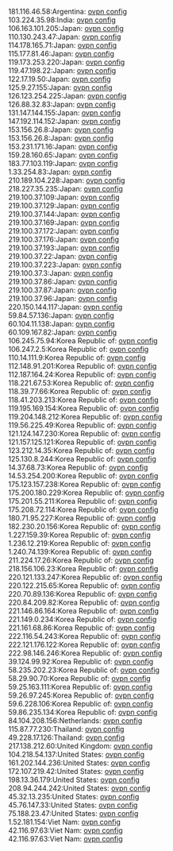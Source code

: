 181.116.46.58:Argentina: [ovpn config](vpn/181_116_46_58.ovpn)  
103.224.35.98:India: [ovpn config](vpn/103_224_35_98.ovpn)  
106.163.101.205:Japan: [ovpn config](vpn/106_163_101_205.ovpn)  
110.130.243.47:Japan: [ovpn config](vpn/110_130_243_47.ovpn)  
114.178.165.71:Japan: [ovpn config](vpn/114_178_165_71.ovpn)  
115.177.81.46:Japan: [ovpn config](vpn/115_177_81_46.ovpn)  
119.173.253.220:Japan: [ovpn config](vpn/119_173_253_220.ovpn)  
119.47.198.22:Japan: [ovpn config](vpn/119_47_198_22.ovpn)  
122.17.19.50:Japan: [ovpn config](vpn/122_17_19_50.ovpn)  
125.9.27.155:Japan: [ovpn config](vpn/125_9_27_155.ovpn)  
126.123.254.225:Japan: [ovpn config](vpn/126_123_254_225.ovpn)  
126.88.32.83:Japan: [ovpn config](vpn/126_88_32_83.ovpn)  
131.147.144.155:Japan: [ovpn config](vpn/131_147_144_155.ovpn)  
147.192.114.152:Japan: [ovpn config](vpn/147_192_114_152.ovpn)  
153.156.26.8:Japan: [ovpn config](vpn/153_156_26_8.ovpn)  
153.156.26.8:Japan: [ovpn config](vpn/153_156_26_8.ovpn)  
153.231.171.16:Japan: [ovpn config](vpn/153_231_171_16.ovpn)  
159.28.160.65:Japan: [ovpn config](vpn/159_28_160_65.ovpn)  
183.77.103.119:Japan: [ovpn config](vpn/183_77_103_119.ovpn)  
1.33.254.83:Japan: [ovpn config](vpn/1_33_254_83.ovpn)  
210.189.104.228:Japan: [ovpn config](vpn/210_189_104_228.ovpn)  
218.227.35.235:Japan: [ovpn config](vpn/218_227_35_235.ovpn)  
219.100.37.109:Japan: [ovpn config](vpn/219_100_37_109.ovpn)  
219.100.37.129:Japan: [ovpn config](vpn/219_100_37_129.ovpn)  
219.100.37.144:Japan: [ovpn config](vpn/219_100_37_144.ovpn)  
219.100.37.169:Japan: [ovpn config](vpn/219_100_37_169.ovpn)  
219.100.37.172:Japan: [ovpn config](vpn/219_100_37_172.ovpn)  
219.100.37.176:Japan: [ovpn config](vpn/219_100_37_176.ovpn)  
219.100.37.193:Japan: [ovpn config](vpn/219_100_37_193.ovpn)  
219.100.37.22:Japan: [ovpn config](vpn/219_100_37_22.ovpn)  
219.100.37.223:Japan: [ovpn config](vpn/219_100_37_223.ovpn)  
219.100.37.3:Japan: [ovpn config](vpn/219_100_37_3.ovpn)  
219.100.37.86:Japan: [ovpn config](vpn/219_100_37_86.ovpn)  
219.100.37.87:Japan: [ovpn config](vpn/219_100_37_87.ovpn)  
219.100.37.96:Japan: [ovpn config](vpn/219_100_37_96.ovpn)  
220.150.144.117:Japan: [ovpn config](vpn/220_150_144_117.ovpn)  
59.84.57.136:Japan: [ovpn config](vpn/59_84_57_136.ovpn)  
60.104.11.138:Japan: [ovpn config](vpn/60_104_11_138.ovpn)  
60.109.167.82:Japan: [ovpn config](vpn/60_109_167_82.ovpn)  
106.245.75.94:Korea Republic of: [ovpn config](vpn/106_245_75_94.ovpn)  
106.247.2.5:Korea Republic of: [ovpn config](vpn/106_247_2_5.ovpn)  
110.14.111.9:Korea Republic of: [ovpn config](vpn/110_14_111_9.ovpn)  
112.148.91.201:Korea Republic of: [ovpn config](vpn/112_148_91_201.ovpn)  
112.187.164.24:Korea Republic of: [ovpn config](vpn/112_187_164_24.ovpn)  
118.221.67.53:Korea Republic of: [ovpn config](vpn/118_221_67_53.ovpn)  
118.39.77.66:Korea Republic of: [ovpn config](vpn/118_39_77_66.ovpn)  
118.41.203.213:Korea Republic of: [ovpn config](vpn/118_41_203_213.ovpn)  
119.195.169.154:Korea Republic of: [ovpn config](vpn/119_195_169_154.ovpn)  
119.204.148.212:Korea Republic of: [ovpn config](vpn/119_204_148_212.ovpn)  
119.56.225.49:Korea Republic of: [ovpn config](vpn/119_56_225_49.ovpn)  
121.124.147.230:Korea Republic of: [ovpn config](vpn/121_124_147_230.ovpn)  
121.157.125.121:Korea Republic of: [ovpn config](vpn/121_157_125_121.ovpn)  
123.212.14.35:Korea Republic of: [ovpn config](vpn/123_212_14_35.ovpn)  
125.130.8.244:Korea Republic of: [ovpn config](vpn/125_130_8_244.ovpn)  
14.37.68.73:Korea Republic of: [ovpn config](vpn/14_37_68_73.ovpn)  
14.53.254.200:Korea Republic of: [ovpn config](vpn/14_53_254_200.ovpn)  
175.123.157.238:Korea Republic of: [ovpn config](vpn/175_123_157_238.ovpn)  
175.200.180.229:Korea Republic of: [ovpn config](vpn/175_200_180_229.ovpn)  
175.201.55.211:Korea Republic of: [ovpn config](vpn/175_201_55_211.ovpn)  
175.208.72.114:Korea Republic of: [ovpn config](vpn/175_208_72_114.ovpn)  
180.71.95.227:Korea Republic of: [ovpn config](vpn/180_71_95_227.ovpn)  
182.230.20.156:Korea Republic of: [ovpn config](vpn/182_230_20_156.ovpn)  
1.227.159.39:Korea Republic of: [ovpn config](vpn/1_227_159_39.ovpn)  
1.236.12.219:Korea Republic of: [ovpn config](vpn/1_236_12_219.ovpn)  
1.240.74.139:Korea Republic of: [ovpn config](vpn/1_240_74_139.ovpn)  
211.224.17.26:Korea Republic of: [ovpn config](vpn/211_224_17_26.ovpn)  
218.156.106.23:Korea Republic of: [ovpn config](vpn/218_156_106_23.ovpn)  
220.121.133.247:Korea Republic of: [ovpn config](vpn/220_121_133_247.ovpn)  
220.122.215.65:Korea Republic of: [ovpn config](vpn/220_122_215_65.ovpn)  
220.70.89.136:Korea Republic of: [ovpn config](vpn/220_70_89_136.ovpn)  
220.84.209.82:Korea Republic of: [ovpn config](vpn/220_84_209_82.ovpn)  
221.146.86.164:Korea Republic of: [ovpn config](vpn/221_146_86_164.ovpn)  
221.149.0.234:Korea Republic of: [ovpn config](vpn/221_149_0_234.ovpn)  
221.161.68.86:Korea Republic of: [ovpn config](vpn/221_161_68_86.ovpn)  
222.116.54.243:Korea Republic of: [ovpn config](vpn/222_116_54_243.ovpn)  
222.121.176.122:Korea Republic of: [ovpn config](vpn/222_121_176_122.ovpn)  
222.98.146.246:Korea Republic of: [ovpn config](vpn/222_98_146_246.ovpn)  
39.124.99.92:Korea Republic of: [ovpn config](vpn/39_124_99_92.ovpn)  
58.235.202.23:Korea Republic of: [ovpn config](vpn/58_235_202_23.ovpn)  
58.29.90.70:Korea Republic of: [ovpn config](vpn/58_29_90_70.ovpn)  
59.25.163.111:Korea Republic of: [ovpn config](vpn/59_25_163_111.ovpn)  
59.26.97.245:Korea Republic of: [ovpn config](vpn/59_26_97_245.ovpn)  
59.6.228.106:Korea Republic of: [ovpn config](vpn/59_6_228_106.ovpn)  
59.86.235.134:Korea Republic of: [ovpn config](vpn/59_86_235_134.ovpn)  
84.104.208.156:Netherlands: [ovpn config](vpn/84_104_208_156.ovpn)  
115.87.77.230:Thailand: [ovpn config](vpn/115_87_77_230.ovpn)  
49.228.17.126:Thailand: [ovpn config](vpn/49_228_17_126.ovpn)  
217.138.212.60:United Kingdom: [ovpn config](vpn/217_138_212_60.ovpn)  
104.218.54.137:United States: [ovpn config](vpn/104_218_54_137.ovpn)  
161.202.144.236:United States: [ovpn config](vpn/161_202_144_236.ovpn)  
172.107.219.42:United States: [ovpn config](vpn/172_107_219_42.ovpn)  
198.13.36.179:United States: [ovpn config](vpn/198_13_36_179.ovpn)  
208.94.244.242:United States: [ovpn config](vpn/208_94_244_242.ovpn)  
45.32.13.235:United States: [ovpn config](vpn/45_32_13_235.ovpn)  
45.76.147.33:United States: [ovpn config](vpn/45_76_147_33.ovpn)  
75.188.23.47:United States: [ovpn config](vpn/75_188_23_47.ovpn)  
1.52.181.154:Viet Nam: [ovpn config](vpn/1_52_181_154.ovpn)  
42.116.97.63:Viet Nam: [ovpn config](vpn/42_116_97_63.ovpn)  
42.116.97.63:Viet Nam: [ovpn config](vpn/42_116_97_63.ovpn)  
